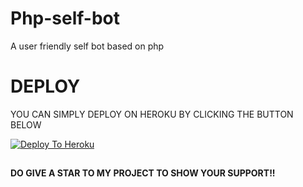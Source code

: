 # Php-self-bot
A user friendly self bot based on php

# DEPLOY
YOU CAN SIMPLY DEPLOY ON HEROKU BY CLICKING THE BUTTON BELOW

[![Deploy To Heroku](https://www.herokucdn.com/deploy/button.svg)](https://heroku.com/deploy?template=https://github.com/CipherXOPS/Php-self-bot/tree/gh-pages)


##

**DO GIVE A STAR TO MY PROJECT TO SHOW YOUR SUPPORT!!**
